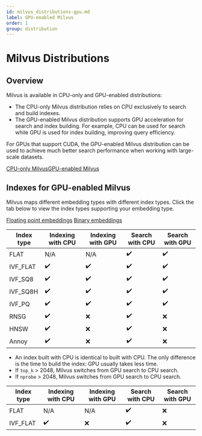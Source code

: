 ```yaml
---
id: milvus_distributions-gpu.md
label: GPU-enabled Milvus
order: 1
group: distribution
---
```


# Milvus Distributions

## Overview

Milvus is available in CPU-only and GPU-enabled distributions:

<ul>
<li>The CPU-only Milvus distribution relies on CPU exclusively to search and build indexes. 
</li> 
<li>The GPU-enabled Milvus distribution supports GPU acceleration for search and index building. For example, CPU can be used for search while GPU is used for index building, improving query efficiency.</li>
</ul>

For GPUs that support CUDA, the GPU-enabled Milvus distribution can be used to achieve much better search performance when working with large-scale datasets.

<div class="tab-wrapper"><a href="milvus_distributions-cpu.md" class=''>CPU-only Milvus</a><a href="milvus_distributions-gpu.md" class='active '>GPU-enabled Milvus</a></div> 

## Indexes for GPU-enabled Milvus

Milvus maps different embedding types with different index types. Click the tab below to view the index types supporting your embedding type. 



<div class="filter">
<a href="#floating">Floating point embeddings</a> <a href="#binary">Binary embeddings</a>

</div>

<div class="filter-floating table-wrapper" markdown="block">

| Index type | Indexing with CPU | Indexing with GPU |  Search with CPU     | Search with GPU |
| ---------- | ----------------- | ----------------- | -------------------- | --------------- |
| FLAT     | N/A                | N/A                | ✔️                  | ✔️              |
| IVF_FLAT | ✔️                | ✔️                 | ✔️                  | ✔️              |
| IVF_SQ8  | ✔️                | ✔️                 | ✔️                  | ✔️              |
| IVF_SQ8H | ✔️                | ✔️                 | ✔️                  | ✔️              |
| IVF_PQ   | ✔️                | ✔️                 | ✔️                  | ✔️              |
| RNSG     | ✔️                | ❌                 | ✔️                  | ❌              |
| HNSW     | ✔️                | ❌                 | ✔️                  | ❌              |
| Annoy    | ✔️                | ❌                 | ✔️                  | ❌              |


<div class="alert note">
<ul>
<li>An index built with CPU is identical to built with CPU. The only difference is the time to build the index: GPU usually takes less time.</li>
<li>If <code>top_k</code> > 2048, Milvus switches from GPU search to CPU search.</li>
<li>If <code>nprobe</code> > 2048, Milvus switches from GPU search to CPU search.</li>
</ul>
</div>

</div>

<div class="filter-binary table-wrapper" markdown="block">

| Index type | Indexing with CPU | Indexing with GPU | Search with CPU    | Search with GPU |
| ---------- | ----------------- | ----------------  | ------------------ | --------------- |
| FLAT       | N/A               | N/A               | ✔️                 | ❌             |
| IVF_FLAT   | ✔️                | ❌               | ✔️                 | ❌             |


</div>

